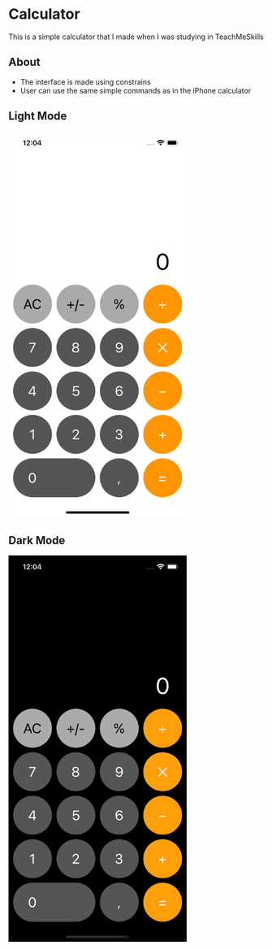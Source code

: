 # Calculator
This is a simple calculator that I made when I was studying in TeachMeSkills

## About
- The interface is made using constrains
- User can use the same simple commands as in the iPhone calculator

## Light Mode
<img src="./ScreenShots/calculatorLight.png" width=351 height=759.6>

## Dark Mode
<img src="./ScreenShots/calculatorDark.png" width=351 height=759.6>
